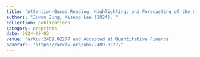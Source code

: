```yaml
---
title: "Attention-Based Reading, Highlighting, and Forecasting of the Limit Order Book"
authors: "Jiwon Jung, Kiseop Lee (2024). "
collection: publications
category: preprints  
date: 2024-09-03
venue: 'arXiv:2409.02277 and Accepted at Quantitative Finance' 
paperurl: 'https://arxiv.org/abs/2409.02277' 
---
```

 
